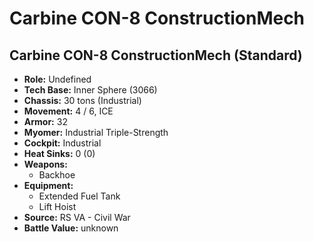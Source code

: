# Carbine CON-8 ConstructionMech
## Carbine CON-8 ConstructionMech (Standard)
- **Role:** Undefined
- **Tech Base:** Inner Sphere (3066)
- **Chassis:** 30 tons (Industrial)
- **Movement:** 4 / 6, ICE
- **Armor:** 32
- **Myomer:** Industrial Triple-Strength
- **Cockpit:** Industrial
- **Heat Sinks:** 0 (0)
- **Weapons:**
  - Backhoe
- **Equipment:**
  - Extended Fuel Tank
  - Lift Hoist
- **Source:** RS VA - Civil War
- **Battle Value:** unknown


